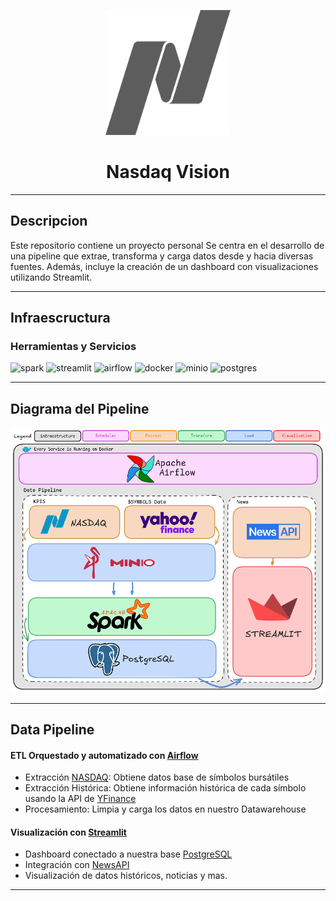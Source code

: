 
<p align="center">
<img height="200" width="200" src="img/nasdaq-grey.png"/>
</p>
<h1 align="center">Nasdaq Vision</h1>

---
## Descripcion
Este repositorio contiene un proyecto personal
Se centra en el desarrollo de una pipeline que extrae, transforma y carga datos desde y hacia diversas fuentes.
Además, incluye la creación de un dashboard con visualizaciones utilizando Streamlit.

---
## Infraescructura
### Herramientas y Servicios
![spark](https://img.shields.io/badge/Apache_Spark-FF694B?style=flat-square&logo=apache-spark&logoColor=white) ![streamlit](https://img.shields.io/badge/Streamlit-FF4B4B?style=flat-square&logo=streamlit&logoColor=white) ![airflow](https://img.shields.io/badge/Apache_Airflow-844FBA?style=flat-square&logo=apache-airflow&logoColor=white) ![docker](https://img.shields.io/badge/Docker-2496ED?style=flat-square&logo=docker&logoColor=white) ![minio](https://img.shields.io/badge/MinIO-ff4b4b?style=flat-square&logo=minio&logoColor=white) ![postgres](https://img.shields.io/badge/PostgreSQL-4169E1?style=flat-square&logo=postgresql&logoColor=white) 

---
## Diagrama del Pipeline

![Diagrama del Pipeline](img/diagram.png)

---

## Data Pipeline

#### ETL Orquestado y automatizado con [Airflow](https://airflow.apache.org/)
- Extracción [NASDAQ](https://www.nasdaq.com/): Obtiene datos base de símbolos bursátiles
- Extracción Histórica: Obtiene información histórica de cada símbolo usando la API de [YFinance](https://finance.yahoo.com/)
- Procesamiento: Limpia y carga los datos en nuestro Datawarehouse

#### Visualización con [Streamlit](https://streamlit.io/)
- Dashboard conectado a nuestra base [PostgreSQL](https://www.postgresql.org/)
- Integración con [NewsAPI](https://newsapi.org/)
- Visualización de datos históricos, noticias y mas.

---